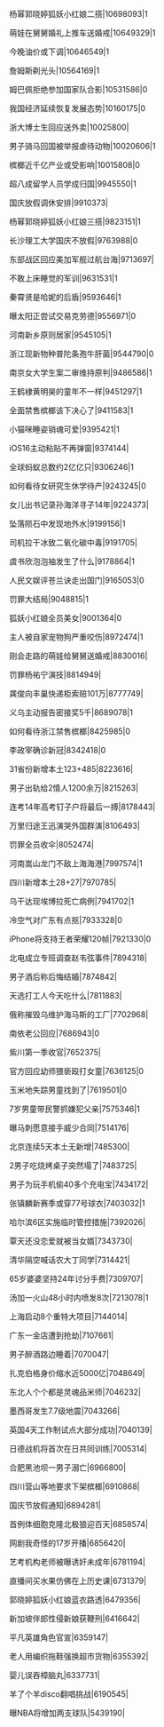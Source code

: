 杨幂郭晓婷狐妖小红娘二搭|10698093|1

萌娃在舅舅婚礼上推车送婚戒|10649329|1

今晚油价或下调|10646549|1

詹姆斯剃光头|10564169|1

姆巴佩拒绝参加国家队合影|10531586|0

我国经济延续恢复发展态势|10160175|0

浙大博士生回应送外卖|10025800|

男子骑马回国被举报虐待动物|10020606|1

槟榔近千亿产业或受影响|10015808|0

超八成留学人员学成归国|9945550|1

国庆放假调休安排|9910373|

杨幂郭晓婷狐妖小红娘三搭|9823151|1

长沙理工大学国庆不放假|9763988|0

东部战区回应美加军舰过航台海|9713697|

不敢上床睡觉的军训|9631531|1

秦霄贤是哈妮的后盾|9593646|1

曝太阳正尝试交易克劳德|9556971|0

河南新乡原则居家|9545105|1

浙江现新物种普陀条孢牛肝菌|9544790|0

南京女大学生案二审维持原判|9486586|1

王鹤棣黄明昊的童年不一样|9451297|1

全面禁售槟榔该下决心了|9411583|1

小猫咪睡姿销魂可爱|9395421|1

iOS16主动粘贴不再弹窗|9374144|

全球蚂蚁总数约2亿亿只|9306246|1

如何看待女研究生休学待产|9243245|0

女儿出书记录孙海洋寻子14年|9224373|

坠落陨石中发现地外水|9199156|1

司机拉干冰致二氧化碳中毒|9191705|

虞书欣泡泡袖发生了什么|9178864|1

人民文娱评苍兰诀走出国门|9165053|0

罚罪大结局|9048815|1

狐妖小红娘全员美女|9001364|0

主人被自家宠物狗严重咬伤|8972474|1

刚会走路的萌娃给舅舅送婚戒|8830016|

罚罪杨祐宁演技|8814949|

龚俊向丰巢快递柜索赔101万|8777749|

义乌主动报告密接奖5千|8689078|1

如何看待浙江禁售槟榔|8425985|0

李政宰确诊新冠|8342418|0

31省份新增本土123+485|8223616|

男子出轨给2情人1200余万|8215263|

连考14年高考钉子户将最后一搏|8178443|

万里归途王迅演哭外国群演|8106493|

罚罪全员收伞|8052474|

河南嵩山龙门不敌上海海港|7997574|1

四川新增本土28+27|7970785|

乌干达现埃博拉死亡病例|7941702|1

冷空气对广东有点抠|7933328|0

iPhone将支持王者荣耀120帧|7921330|0

北电成立专班调查赵韦弦事件|7894318|

男子酒后称后悔结婚|7874842|

天选打工人今天吃什么|7811883|

俄称摧毁乌维护海马斯的工厂|7702968|

南依老公回应|7686943|0

紫川第一季收官|7652375|

官方回应幼师猥亵殴打女童|7636125|0

玉米地失踪男童找到了|7619501|0

7岁男童带民警抓嫌犯父亲|7575346|1

曝马刺愿意接手威少合同|7514176|

北京连续5天本土无新增|7485300|

2男子吃烧烤桌子突然塌了|7483725|

男子为玩手机偷40多个充电宝|7434172|

张镇麟新赛季或穿77号球衣|7403032|1

哈尔滨6区实施临时管控措施|7392026|

覃天还没恋爱就被当女婿|7343730|

清华隔空喊话农大丁同学|7314421|

65岁婆婆坚持24年讨分手费|7309707|

汤加一火山48小时内喷发8次|7213078|1

上海启动8个重特大项目|7144014|

广东一金店遭到抢劫|7107661|

男子醉酒路边睡着|7070047|

扎克伯格身价缩水近5000亿|7048649|

东北人个个都是灵魂品米师|7046232|

墨西哥发生7.7级地震|7043266|

英国4天工作制试点大部分成功|7040139|

日德战机将首次在日共同训练|7005314|

合肥黑池坝一男子溺亡|6966800|

四川营山等地要求下架槟榔|6910868|

国庆节放假通知|6894281|

首例体细胞克隆北极狼迎百天|6858574|

网剧我奇怪的17岁开播|6856420|

艺考机构老师被曝诱奸未成年|6781194|

直播间买水果仿佛在上历史课|6731379|

郭晓婷狐妖小红娘蓝衣路透|6479356|

新加坡伴郎性侵新娘获鞭刑|6416642|

平凡英雄角色官宣|6359147|

老人用编织拖鞋强换超市货物|6355392|

婴儿误吞樟脑丸|6337731|

羊了个羊disco翻唱挑战|6190545|

曝NBA将增加两支球队|5439190|

